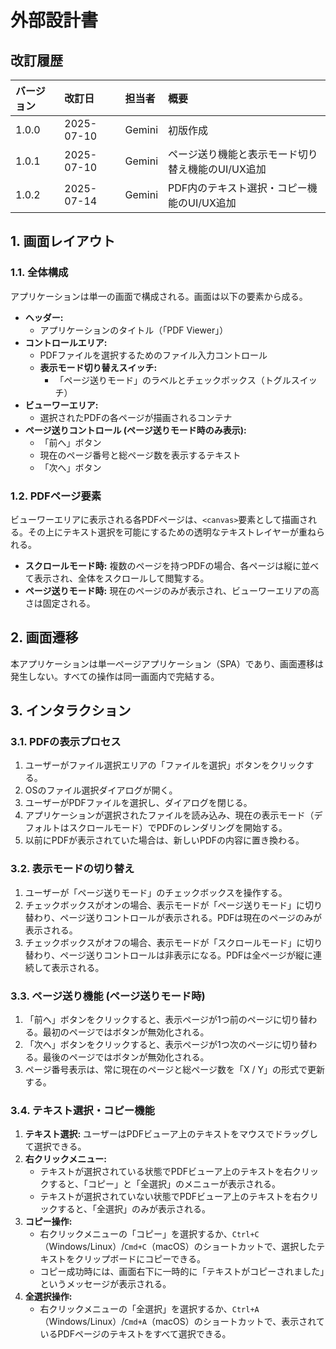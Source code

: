 # 外部設計書

## 改訂履歴

| バージョン | 改訂日     | 担当者 | 概要     |
| :--- | :--- | :--- | :--- |
| 1.0.0    | 2025-07-10 | Gemini | 初版作成 |
| 1.0.1    | 2025-07-10 | Gemini | ページ送り機能と表示モード切り替え機能のUI/UX追加 |
| 1.0.2    | 2025-07-14 | Gemini | PDF内のテキスト選択・コピー機能のUI/UX追加 |

## 1. 画面レイアウト

### 1.1. 全体構成

アプリケーションは単一の画面で構成される。画面は以下の要素から成る。

- **ヘッダー:**
    - アプリケーションのタイトル（「PDF Viewer」）
- **コントロールエリア:**
    - PDFファイルを選択するためのファイル入力コントロール
    - **表示モード切り替えスイッチ:**
        - 「ページ送りモード」のラベルとチェックボックス（トグルスイッチ）
- **ビューワーエリア:**
    - 選択されたPDFの各ページが描画されるコンテナ
- **ページ送りコントロール (ページ送りモード時のみ表示):**
    - 「前へ」ボタン
    - 現在のページ番号と総ページ数を表示するテキスト
    - 「次へ」ボタン

### 1.2. PDFページ要素

ビューワーエリアに表示される各PDFページは、`<canvas>`要素として描画される。その上にテキスト選択を可能にするための透明なテキストレイヤーが重ねられる。

- **スクロールモード時:** 複数のページを持つPDFの場合、各ページは縦に並べて表示され、全体をスクロールして閲覧する。
- **ページ送りモード時:** 現在のページのみが表示され、ビューワーエリアの高さは固定される。

## 2. 画面遷移

本アプリケーションは単一ページアプリケーション（SPA）であり、画面遷移は発生しない。すべての操作は同一画面内で完結する。

## 3. インタラクション

### 3.1. PDFの表示プロセス

1.  ユーザーがファイル選択エリアの「ファイルを選択」ボタンをクリックする。
2.  OSのファイル選択ダイアログが開く。
3.  ユーザーがPDFファイルを選択し、ダイアログを閉じる。
4.  アプリケーションが選択されたファイルを読み込み、現在の表示モード（デフォルトはスクロールモード）でPDFのレンダリングを開始する。
5.  以前にPDFが表示されていた場合は、新しいPDFの内容に置き換わる。

### 3.2. 表示モードの切り替え

1.  ユーザーが「ページ送りモード」のチェックボックスを操作する。
2.  チェックボックスがオンの場合、表示モードが「ページ送りモード」に切り替わり、ページ送りコントロールが表示される。PDFは現在のページのみが表示される。
3.  チェックボックスがオフの場合、表示モードが「スクロールモード」に切り替わり、ページ送りコントロールは非表示になる。PDFは全ページが縦に連続して表示される。

### 3.3. ページ送り機能 (ページ送りモード時)

1.  「前へ」ボタンをクリックすると、表示ページが1つ前のページに切り替わる。最初のページではボタンが無効化される。
2.  「次へ」ボタンをクリックすると、表示ページが1つ次のページに切り替わる。最後のページではボタンが無効化される。
3.  ページ番号表示は、常に現在のページと総ページ数を「X / Y」の形式で更新する。

### 3.4. テキスト選択・コピー機能

1.  **テキスト選択:** ユーザーはPDFビューア上のテキストをマウスでドラッグして選択できる。
2.  **右クリックメニュー:**
    -   テキストが選択されている状態でPDFビューア上のテキストを右クリックすると、「コピー」と「全選択」のメニューが表示される。
    -   テキストが選択されていない状態でPDFビューア上のテキストを右クリックすると、「全選択」のみが表示される。
3.  **コピー操作:**
    -   右クリックメニューの「コピー」を選択するか、`Ctrl+C`（Windows/Linux）/`Cmd+C`（macOS）のショートカットで、選択したテキストをクリップボードにコピーできる。
    -   コピー成功時には、画面右下に一時的に「テキストがコピーされました」というメッセージが表示される。
4.  **全選択操作:**
    -   右クリックメニューの「全選択」を選択するか、`Ctrl+A`（Windows/Linux）/`Cmd+A`（macOS）のショートカットで、表示されているPDFページのテキストをすべて選択できる。
